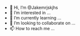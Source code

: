 - 👋 Hi, I’m @Jakemrjskjhs
- 👀 I’m interested in ...
- 🌱 I’m currently learning ...
- 💞️ I’m looking to collaborate on ...
- 📫 How to reach me ...

<!---
Jakemrjskjhs/Jakemrjskjhs is a ✨ special ✨ repository because its `README.md` (this file) appears on your GitHub profile.
You can click the Preview link to take a look at your changes.
--->
